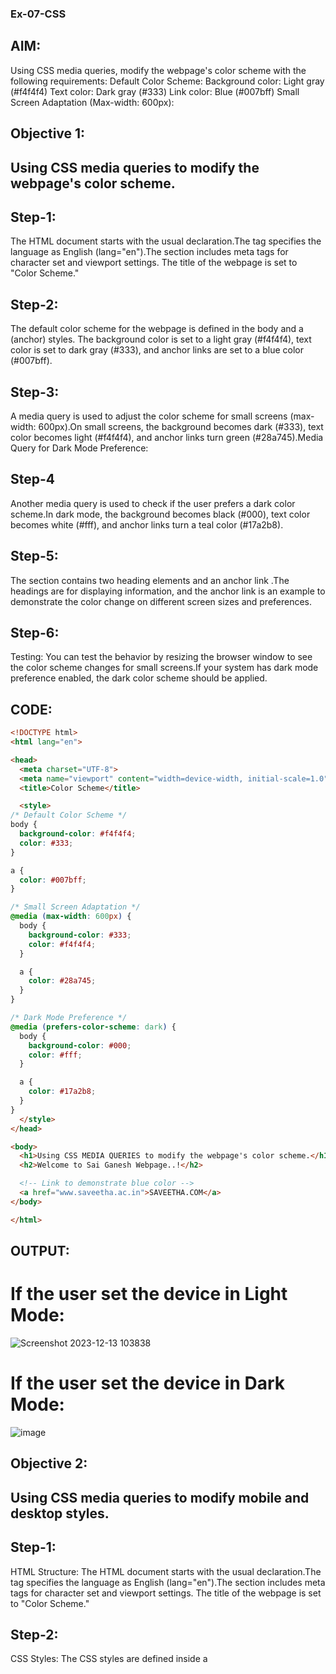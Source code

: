 ### Ex-07-CSS

## AIM:
Using CSS media queries, modify the webpage's color scheme with the following requirements:
Default Color Scheme:
Background color: Light gray (#f4f4f4)
Text color: Dark gray (#333)
Link color: Blue (#007bff)
Small Screen Adaptation (Max-width: 600px):
## Objective 1:
## Using CSS media queries to modify the webpage's color scheme.

## Step-1:

The HTML document starts with the usual <!DOCTYPE html> declaration.The <html> tag specifies the language as English (lang="en").The <head> section includes meta tags for character set and viewport settings.
The title of the webpage is set to "Color Scheme."

## Step-2:

The default color scheme for the webpage is defined in the body and a (anchor) styles. The background color is set to a light gray (#f4f4f4), text color is set to dark gray (#333), and anchor links are set to a blue color (#007bff).

## Step-3:

A media query is used to adjust the color scheme for small screens (max-width: 600px).On small screens, the background becomes dark (#333), text color becomes light (#f4f4f4), and anchor links turn green (#28a745).Media Query for Dark Mode Preference:

## Step-4
Another media query is used to check if the user prefers a dark color scheme.In dark mode, the background becomes black (#000), text color becomes white (#fff), and anchor links turn a teal color (#17a2b8).

## Step-5:

The <body> section contains two heading elements and an anchor link .The headings are for displaying information, and the anchor link is an example to demonstrate the color change on different screen sizes and preferences.

## Step-6:
Testing:
You can test the behavior by resizing the browser window to see the color scheme changes for small screens.If your system has dark mode preference enabled, the dark color scheme should be applied.
## CODE:
```html
<!DOCTYPE html>
<html lang="en">

<head>
  <meta charset="UTF-8">
  <meta name="viewport" content="width=device-width, initial-scale=1.0">
  <title>Color Scheme</title>

  <style>
/* Default Color Scheme */
body {
  background-color: #f4f4f4;
  color: #333;
}

a {
  color: #007bff;
}

/* Small Screen Adaptation */
@media (max-width: 600px) {
  body {
    background-color: #333;
    color: #f4f4f4;
  }

  a {
    color: #28a745;
  }
}

/* Dark Mode Preference */
@media (prefers-color-scheme: dark) {
  body {
    background-color: #000;
    color: #fff;
  }

  a {
    color: #17a2b8;
  }
}
  </style>
</head>

<body>
  <h1>Using CSS MEDIA QUERIES to modify the webpage's color scheme.</h1>
  <h2>Welcome to Sai Ganesh Webpage..!</h2>

  <!-- Link to demonstrate blue color -->
  <a href="www.saveetha.ac.in">SAVEETHA.COM</a>
</body>

</html>
```

## OUTPUT:
# If the user set the device in Light Mode:
![Screenshot 2023-12-13 103838](https://github.com/saiganesh2006/ODD2023-WT-Ex-07-CSS/assets/145742342/4c664514-ec21-44ea-a4ea-2189046d9932)

# If the user set the device in Dark Mode:
![image](https://github.com/saiganesh2006/ODD2023-WT-Ex-07-CSS/assets/145742342/56629fda-2ce4-430b-9468-99e9cfadd7bb)

## Objective 2:
## Using CSS media queries to modify mobile and desktop styles.

## Step-1:
HTML Structure:
The HTML document starts with the usual <!DOCTYPE html> declaration.The <html> tag specifies the language as English (lang="en").The <head> section includes meta tags for character set and viewport settings.
The title of the webpage is set to "Color Scheme."

## Step-2:
CSS Styles:
The CSS styles are defined inside a <style> tag in the <head> section.Styles for desktop devices are defined initially, setting the font size, background color, and text color for the body. A container class is defined for styling a central content container with a maximum width, padding, background color, border, and box shadow.Class selectors like .container, .device-specific, and .device-specific2 are used to target specific HTML elements for styling.

## Step-3:
Media Query for Mobile Devices:
A media query (@media screen and (max-width: 599px)) is used to apply different styles for mobile devices with a width less than 600px.Inside the media query, the font size, background color, and text color for the body are adjusted for smaller screens.The styles for the .container class are modified, reducing padding, changing the background color, removing the box shadow, and adjusting the border.Two additional classes, .device-specific and .device-specific2, are defined with specific styles (bold and different colors) to demonstrate how styles can be tailored for mobile devices.

## Step-4:
To observe the responsive design, you can resize the browser window or use a developer tool to simulate different device widths.Notice how the styles change when the screen width is less than 600px, reflecting a mobile-friendly design.

## Step-5:
Testing:
To observe the responsive design, you can resize the browser window or use a developer tool to simulate different device widths.Notice how the styles change when the screen width is less than 600px, reflecting a mobile-friendly design.
## CODE:
```html
<!DOCTYPE html>
<html lang="en">
<head>
  <meta charset="UTF-8">
  <meta name="viewport" content="width=device-width, initial-scale=1.0">
  <style type="text/css">
    /* Styles for desktop devices */
    body {
      font-size: 16px;
      background-color: #f2f2f2;
      color: #333;
    }

    .container {
      max-width: 960px;
      margin: 0 auto;
      padding: 20px;
      background-color: #fff;
      border: 1px solid #ddd;
      box-shadow: 0 0 10px rgba(0, 0, 0, 0.1);
    }

    /* Media query for mobile devices with width less than 600px */
    @media screen and (max-width: 599px) {
      body {
        font-size: 14px;
        background-color: #e6e6e6;
        color: #555;
      }

      .container {
        padding: 10px;
        background-color: #f9f9f9;
        border: 1px solid #ccc;
        box-shadow: none;
      }

      .device-specific {
        font-weight: bold;
        color: #ff5733;
      }
      .device-specific2 {
        font-weight: bold;
        color:blue;
      }
    }
  </style>
  <title>Responsive Design Example</title>
</head>
<body>
  <div class="container">
    <h1>Responsive Design Example</h1>
    <p>This is some text that will be visible on all devices. The background color and font size will change based on the screen width.</p>
    <p class="device-specific">This text will have different styles on different devices. It's now bold and has a different color on mobile devices.</p>
    <h2 class="device-specific2">Welcome to Sai Ganesh Webpage..!</h2>
  </div>
</body>
</html>


```
## OUTPUT:
# If the user was using the large screens like laptops,pc's:
-![Screenshot 2023-12-13 105048](https://github.com/saiganesh2006/ODD2023-WT-Ex-07-CSS/assets/145742342/b6f1e5db-f5e8-4783-a642-8bf5d4f8196a)

# If the user was using the small screens like mobile:
![WhatsApp Image 2023-12-13 at 10 52 30_74b09348](https://github.com/saiganesh2006/ODD2023-WT-Ex-07-CSS/assets/145742342/6230db2e-e4c3-4a1e-95db-876085e3db91)

## Ojective 3:
## Using CSS media queries to represent orientation scheme.

## Step-1:

The HTML document starts with the usual <!DOCTYPE html> declaration.The <html> tag specifies the language as English (lang="en").The <head> section includes meta tags for character set and viewport settings.
The title of the webpage is set to "Color Scheme."

## Step-2:
CSS Styles:
The CSS styles are defined inside a <style> tag in the <head> section.Two media queries (@media (orientation: portrait) and @media (orientation: landscape)) are used to apply different styles based on the orientation of the device.

## Step-3:
Portrait Orientation Styles:
Inside the @media (orientation: portrait) query, the background color of the body is set to a light blue (#e6f7ff). This will be applied when the device is in portrait orientation.
Landscape Orientation Styles:
Inside the @media (orientation: landscape) query, the background color of the body is set to a light purple (rebeccapurple). This will be applied when the device is in landscape orientation.

## Step-4:
Orientation Media Queries:
The orientation media query is used to check whether the device is in portrait or landscape orientation.When the device is in portrait mode, the styles within @media (orientation: portrait) are applied.When the device is in landscape mode, the styles within @media (orientation: landscape) are applied.

## Step-5:
Testing:
To observe the changes based on orientation, you can view the webpage on a device with the capability to change orientations (such as a smartphone or tablet) or use a browser's developer tools to simulate different orientations.
## CODE:
```html
<!DOCTYPE html>
<html lang="en">

<head>
  <meta charset="UTF-8">
  <meta name="viewport" content="width=device-width, initial-scale=1.0">
  <title>Orientation Scheme</title>

  <style>
/* Styles for portrait orientation */
@media (orientation: portrait) {
  body {
    background-color: #e6f7ff; /* Light blue background for portrait orientation */
  }

}

/* Styles for landscape orientation */
@media (orientation: landscape) {
  body {
    background-color: rebeccapurple; /* Light red background for landscape orientation */
  }

}

  </style>
</head>

<body>
  <h1>Orientation based on media curies</h1>
  <h2>Wwelcome to Sai Ganesh Web page..!</h2>


</body>

</html>
```
## OUTPUT:
# Webpage's background colour is purple when opened on landscape orientation (pc):
![image](https://github.com/saiganesh2006/ODD2023-WT-Ex-07-CSS/assets/145742342/474679fa-6a86-4c50-aeda-01c642cd073a)
# Webpage's background colour changes to light green when opened on portriat orientation (mobile phone):
![WhatsApp Image 2023-12-13 at 11 05 33_16393f64](https://github.com/saiganesh2006/ODD2023-WT-Ex-07-CSS/assets/145742342/7ed6507e-5e04-4368-91f4-327c47ef9101)

## Objective 4:
## Responsive Typography using CSS Media queries

## Step-1:
The HTML document starts with the usual <!DOCTYPE html> declaration.The <html> tag specifies the language as English (lang="en").The <head> section includes meta tags for character set and viewport settings.
The title of the webpage is set to "Color Scheme."

## Step-2:
CSS Styles:
The CSS styles are defined inside a <style> tag in the <head> section.Default styles for all devices are specified, including a base font size of 16px, a line height of 1.6, and a margin of 20px for the body.

## Step-3:
Media Queries:
There are two media queries used to make the typography responsive to different screen widths:
The first media query (@media screen and (min-width: 600px) and (max-width: 899px)) targets devices with a width between 600px and 899px. It adjusts the font size to 18px and the line height to 1.5 for the body.
The second media query (@media screen and (min-width: 900px)) targets devices with a width of 900px and above. It adjusts the font size to 20px and the line height to 1.4 for the body.

## Step-4:
Responsive Typography:
The responsive typography is achieved by using media queries to adjust the font size and line height based on the screen width.As the screen width changes, the font size and line height of the text in the body will dynamically adapt to provide a better reading experience on different devices.

## Step-5:
Testing:
You can test the responsiveness of the typography by resizing the browser window or using browser developer tools to simulate different device widths.Observe how the font size and line height change according to the specified media query conditions.

## CODE:
```html
<!DOCTYPE html>
<html lang="en">
<head>
  <meta charset="UTF-8">
  <meta name="viewport" content="width=device-width, initial-scale=1.0">
  <style type="text/css">
    /* Default styles for all devices */
    body {
      font-size: 16px;
      line-height: 1.6;
      margin: 20px;
    }

    /* Media query for devices with width between 600px and 899px */
    @media screen and (min-width: 600px) and (max-width: 899px) {
      body {
        font-size: 18px;
        line-height: 1.5;
      }
    }

    /* Media query for devices with width 900px and above */
    @media screen and (min-width: 900px) {
      body {
        font-size: 20px;
        line-height: 1.4;
      }
    }
  </style>
  <title>Responsive Typography Example</title>
</head>
<body>
  <h1>Responsive Typography Example</h1>
  <p>
    This is some text on the webpage. The font size and line spacing will adjust based on the screen width.
  </p>
 <h2>Welcome to Sai Ganesh Webpage..!</h2>
</body>
</html>
```
## OUTPUT:
# If the user open it larger devices like pc
![Screenshot 2023-12-13 112553](https://github.com/saiganesh2006/ODD2023-WT-Ex-07-CSS/assets/145742342/1d0c25ef-8b3f-47c8-944e-becd7e701a1c)
# If user open it in mobile phones
![WhatsApp Image 2023-12-13 at 11 36 15_48b18792](https://github.com/saiganesh2006/ODD2023-WT-Ex-07-CSS/assets/145742342/65398b05-1c86-41e2-ac3b-d03eba7d9f4e)

## Objective 5:
## Print-friendly styles for web pages using CSS media quries

## Step-1:
The HTML document starts with the usual <!DOCTYPE html> declaration.The <html> tag specifies the language as English (lang="en").The <head> section includes meta tags for character set and viewport settings.
The title of the webpage is set to "Color Scheme."
## Step-2:
CSS Styles:
The CSS styles are defined inside a <style> tag in the <head> section.Default styles for the webpage are specified, including a light gray background for the body, dark gray text color, and a blue color for links.
Non-Essential Element Styling:
The class .non-essential is defined with a display: block; property, making elements with this class visible by default.

## Step-3:
Media Query for Print Styles:
A media query (@media print) is used to define styles specifically for printing.Inside the print media query, background color, text color, and link color are adjusted to be more suitable for printing (white background, black text, and cyan links).The .non-essential class has a display: none; property within the print media query, hiding non-essential elements when printing.

## Step-4:
Print-friendly Styles:
The purpose of this code is to provide a print-friendly version of the webpage by adjusting styles when the page is printed.The print styles are designed to optimize the content for a printed document, with changes to background color, text color, link color, and the visibility of non-essential elements.

## Step-5:
Testing Print Styles:
You can test the print-friendly styles by using the browser's print functionality or a print preview. Observe how the styles change when preparing to print the webpage.

## CODE:
```html
<!DOCTYPE html>
<html lang="en">

<head>
  <meta charset="UTF-8">
  <meta name="viewport" content="width=device-width, initial-scale=1.0">
  <title>Print-friendly Styles</title>

  <style>
    /* Default styles for the webpage */
    body {
      background-color: #f4f4f4; /* Light gray background */
      color: #333; /* Dark gray text color */
    }

    a {
      color: #007bff; /* Blue link color */
    }

    .non-essential {
      display: block; /* Visible by default */
    }

    /* Media query for print styles */
    @media print {
      body {
        background-color: #fff; /* White background for printing */
        color: #000; /* Black text color for printing */
      }

      a {
        color: #17a2b8; /* Cyan link color for printing */
      }

      .non-essential {
        display: none; /* Hide non-essential elements for printing */
      }

    }
  </style>
</head>

<body>
  <h1>Print-friendly Styles Example</h1>
  <p>This is the content of your webpage.</p>
  <p class="non-essential">This is a non-essential element.</p>
  <h2>Welcome to Sai Ganesh webpage..!</h2>
</body>

</html>
```

## OUTPUT:
# When we open webpage in view-mode:
![image](https://github.com/saiganesh2006/ODD2023-WT-Ex-07-CSS/assets/145742342/afc0e0f8-da06-4f9b-9ca7-24fc3a4757a8)
# When we set to get print of webpage:
![image](https://github.com/saiganesh2006/ODD2023-WT-Ex-07-CSS/assets/145742342/d3961b29-b1b3-4f17-8e4f-96364cca63d0)

# Objective 6:
# Dark mode Implementation using CSS media queries

## Step-1:
The HTML document starts with the usual <!DOCTYPE html> declaration.The <html> tag specifies the language as English (lang="en").The <head> section includes meta tags for character set and viewport settings.
The title of the webpage is set to "Color Scheme."

## Step-2:
CSS Styles:
The CSS styles are defined inside a <style> tag in the <head> section.Default styles for the webpage are specified, including a light gray background for the body and dark gray text color.

## Step-3:
Dark Mode Media Query:
A media query (@media (prefers-color-scheme: dark)) is used to detect the user's system preference for dark mode.Inside the dark mode media query, background color and text color are adjusted to create a dark mode appearance (black background and white text).

## Step-4
Adaptive Color Scheme:
The purpose of this code is to create an adaptive color scheme that changes based on the user's system preference for dark mode.The default color scheme is set, and if the user has a preference for dark mode, the styles inside the dark mode media query are applied.

## Step-5:
Testing Dark Mode:
You can test the dark mode by toggling your system's dark mode setting (if your system supports it). Alternatively, you can use browser developer tools to simulate a dark mode preference.Observe how the color scheme of the webpage changes when dark mode is enabled.

## CODE:
```html
<!DOCTYPE html>
<html lang="en">

<head>
  <meta charset="UTF-8">
  <meta name="viewport" content="width=device-width, initial-scale=1.0">
  <title>Dark Mode Example</title>

  <style>
    /* Default color scheme for light mode */
    body {
      background-color: #f4f4f4; /* Light gray background */
      color: #333; /* Dark gray text color */
    }

    /* Additional styles for light mode as needed */

    /* Dark mode preference */
    @media (prefers-color-scheme: dark) {
      body {
        background-color: #000; /* Dark background for dark mode */
        color: #fff; /* Light text color for dark mode */
      }

    }
  </style>
</head>

<body>
  <h1>Dark Mode Example</h1>
  <p>This webpage dynamically adapts to the user's system preference for dark mode.</p>
  <p>Toggle your system's dark mode setting to see the changes!</p>
  <h2>Welcome to Sai Ganesh Webpage..!</h2>
</body>

</html>
```

## OUTPUT:
# Webpage is Displayed in light mode when device is running on light theme
![image](https://github.com/saiganesh2006/ODD2023-WT-Ex-07-CSS/assets/145742342/fc740a1a-2799-40fb-8732-975998e79b32)

# Webpage is Displayed in dark mode when deivce is running on dark mode
![Screenshot 2023-12-13 151701](https://github.com/saiganesh2006/ODD2023-WT-Ex-07-CSS/assets/145742342/5588efcd-8925-4813-bf7d-e65605bd4366)

## RESULT:
Therefore, functionalities of CSS media queries are clearly demonstrated using examples for each type.

## DEVELOPED BY: D.B.V.SAI GANESH
## REGISTER NUMBER: 212223240025
